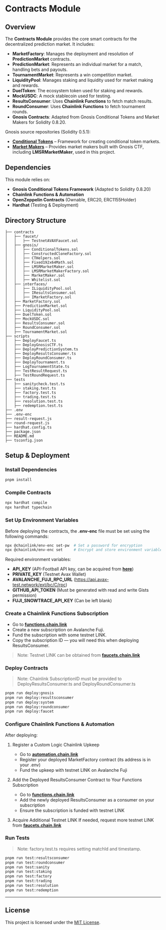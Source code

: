 # Contracts Module

## Overview

The **Contracts Module** provides the core smart contracts for the decentralized prediction market. It includes:

- **MarketFactory**: Manages the deployment and resolution of **PredictionMarket** contracts.
- **PredictionMarket**: Represents an individual market for a match, handling bets and payouts.
- **TournamentMarket**: Represents a win competition market. 
- **LiquidityPool**: Manages staking and liquidity used for market making and rewards.
- **DuelToken**: The ecosystem token used for staking and rewards.
- **MockUSDC**: A mock stablecoin used for testing.
- **ResultsConsumer**: Uses **Chainlink Functions** to fetch match results.
- **RoundConsumer**: Uses **Chainlink Functions** to fetch tournament rounds.
- **Gnosis Contracts**: Adapted from Gnosis Conditional Tokens and Market Makers for Solidity 0.8.20.

Gnosis source repositories (Solidity 0.5.1):

- **[Conditional Tokens](https://github.com/gnosis/conditional-tokens-contracts)** – Framework for creating conditional token markets.
- **[Market Makers](https://github.com/gnosis/conditional-tokens-market-makers)** – Provides market makers built with Gnosis CTF, including **LMSRMarketMaker**, used in this project.

## Dependencies

This module relies on:

- **Gnosis Conditional Tokens Framework** (Adapted to Solidity 0.8.20)
- **Chainlink Functions & Automation**
- **OpenZeppelin Contracts** (Ownable, ERC20, ERC1155Holder)
- **Hardhat** (Testing & Deployment)

## Directory Structure

```
├── contracts
│   ├── faucet/
│   │   ├── TestnetAVAXFaucet.sol
│   ├── gnosis/
│   │   ├── ConditionalTokens.sol
│   │   ├── ConstructedCloneFactory.sol
│   │   ├── CTHelpers.sol
│   │   ├── Fixed192x64Math.sol
│   │   ├── LMSRMarketMaker.sol
│   │   ├── LMSRMarketMakerFactory.sol
│   │   ├── MarketMaker.sol
│   │   ├── Whitelist.sol
│   ├── interfaces/
│   │   ├── ILiquidityPool.sol
│   │   ├── IResultsConsumer.sol
│   │   ├── IMarketFactory.sol
│   ├── MarketFactory.sol
│   ├── PredictionMarket.sol
│   ├── LiquidityPool.sol
│   ├── DuelToken.sol
│   ├── MockUSDC.sol
│   ├── ResultsConsumer.sol
│   ├── RoundConsumer.sol
│   ├── TournamentMarket.sol
├── scripts
│   ├── DeployFaucet.ts
│   ├── DeployGnosisCTF.ts
│   ├── DeployPredictionSystem.ts
│   ├── DeployResultsConsumer.ts
│   ├── DeployRoundConsumer.ts
│   ├── DeployTournament.ts
│   ├── LogTournamentState.ts
│   ├── TestResultRequest.ts
│   ├── TestRoundRequest.ts
├── tests
│   ├── sanitycheck.test.ts
│   ├── staking.test.ts
│   ├── factory.test.ts
│   ├── trading.test.ts
│   ├── resolution.test.ts
│   ├── redemption.test.ts
├── .env
├── .env-enc
├── result-request.js
├── round-request.js
├── hardhat.config.ts
├── package.json
├── README.md
├── tsconfig.json
```

## Setup & Deployment

### Install Dependencies

```bash
pnpm install
```

### Compile Contracts

```bash
npx hardhat compile
npx hardhat typechain
```

### Set Up Environment Variables

Before deploying the contracts, the **.env-enc** file must be set using the following commands:

```bash
npx @chainlink/env-enc set-pw  # Set a password for encryption
npx @chainlink/env-enc set     # Encrypt and store environment variables
```

Required environment variables:

- **API\_KEY** (API-Football API key, can be acquired from **[here](https://dashboard.api-football.com/register)**)
- **PRIVATE\_KEY** (Testnet Avax Wallet)
- **AVALANCHE\_FUJI\_RPC\_URL** (https://api.avax-test.network/ext/bc/C/rpc)
- **GITHUB\_API\_TOKEN** (Must be generated with read and write Gists permission)
- **FUJI\_SNOWTRACE\_API\_KEY** (Can be left blank)

### Create a Chainlink Functions Subscription

* Go to **[functions.chain.link](https://functions.chain.link)**
* Create a new subscription on Avalanche Fuji.
* Fund the subscription with some testnet LINK.
* Copy the subscription ID — you will need this when deploying ResultsConsumer.

> Note: Testnet LINK can be obtained from **[faucets.chain.link](https://faucets.chain.link)**


### Deploy Contracts

> Note: Chainlink SubscriptionID must be provided to DeployResultsConsumer.ts and DeployRoundConsumer.ts

```bash
pnpm run deploy:gnosis
pnpm run deploy:resultsconsumer
pnpm run deploy:system
pnpm run deploy:roundconsumer
pnpm run deploy:faucet
```

### Configure Chainlink Functions & Automation

After deploying:

1. Register a Custom Logic Chainlink Upkeep
    * Go to **[automation.chain.link](https://automation.chain.link)**
    * Register your deployed MarketFactory contract (its address is in your .env)
    * Fund the upkeep with testnet LINK on Avalanche Fuji

2. Add the Deployed ResultsConsumer Contract to Your Functions Subscription
    * Go to **[functions.chain.link](https://functions.chain.link)**
    * Add the newly deployed ResultsConsumer as a consumer on your subscription
    * Ensure the subscription is funded with testnet LINK

3. Acquire Additional Testnet LINK
    If needed, request more testnet LINK from **[faucets.chain.link](https://faucets.chain.link)**

### Run Tests

> Note: factory.test.ts requires setting matchId and timestamp. 

```bash
pnpm run test:resultsconsumer
pnpm run test:roundconsumer
pnpm run test:sanity
pnpm run test:staking
pnpm run test:factory
pnpm run test:trading
pnpm run test:resolution
pnpm run test:redemption
```

---

## License
This project is licensed under the [MIT License](LICENSE).

